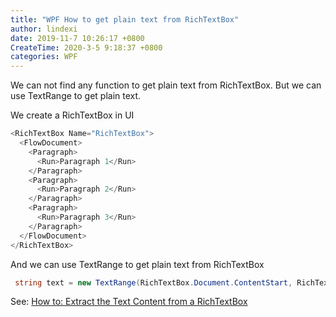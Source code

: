 ```yaml
---
title: "WPF How to get plain text from RichTextBox"
author: lindexi
date: 2019-11-7 10:26:17 +0800
CreateTime: 2020-3-5 9:18:37 +0800
categories: WPF
---
```


We can not find any function to get plain text from RichTextBox. But we can use TextRange to get plain text.

<!--more-->


<!-- csdn -->

We create a RichTextBox in UI

```csharp
<RichTextBox Name="RichTextBox">
  <FlowDocument>
    <Paragraph>
      <Run>Paragraph 1</Run>
    </Paragraph>
    <Paragraph>
      <Run>Paragraph 2</Run>
    </Paragraph>
    <Paragraph>
      <Run>Paragraph 3</Run>
    </Paragraph>
  </FlowDocument>
</RichTextBox>
```

And we can use TextRange to get plain text from RichTextBox

```csharp
 string text = new TextRange(RichTextBox.Document.ContentStart, RichTextBox.Document.ContentEnd).Text
```
	
See: [How to: Extract the Text Content from a RichTextBox](https://docs.microsoft.com/en-us/dotnet/framework/wpf/controls/how-to-extract-the-text-content-from-a-richtextbox?redirectedfrom=MSDN )

